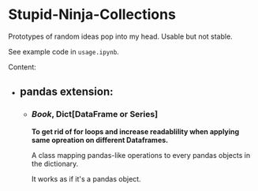 # Stupid-Ninja-Collections

Prototypes of random ideas pop into my head. Usable but not stable. 

See example code in `usage.ipynb`.


Content:

+ ## pandas extension:

  + ### ***Book***, Dict[DataFrame or Series] 
      **To get rid of for loops and increase readablility when applying same opreation on different Dataframes.**

      A class mapping pandas-like operations to every pandas objects in the dictionary.
      
      It works as if it's a pandas object.
